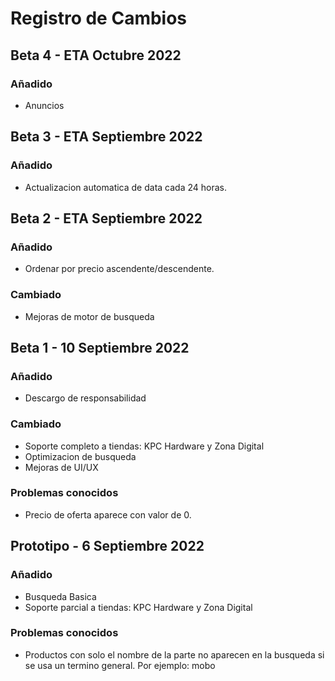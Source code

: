 # Registro de Cambios
## Beta 4 - ETA Octubre 2022
### Añadido
- Anuncios

## Beta 3 - ETA Septiembre 2022
### Añadido
- Actualizacion automatica de data cada 24 horas.

## Beta 2 - ETA Septiembre 2022
### Añadido
- Ordenar por precio ascendente/descendente.
### Cambiado
- Mejoras de motor de busqueda

## Beta 1 - 10 Septiembre 2022
### Añadido
- Descargo de responsabilidad
### Cambiado
- Soporte completo a tiendas: KPC Hardware y Zona Digital
- Optimizacion de busqueda
- Mejoras de UI/UX
### Problemas conocidos
- Precio de oferta aparece con valor de 0.

## Prototipo - 6 Septiembre 2022
### Añadido
- Busqueda Basica
- Soporte parcial a tiendas: KPC Hardware y Zona Digital

### Problemas conocidos
- Productos con solo el nombre de la parte no aparecen en la busqueda si se usa un termino general. Por ejemplo: mobo


